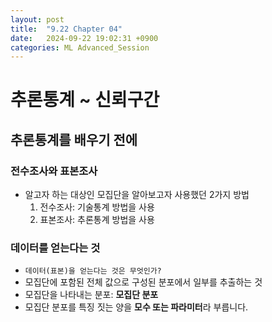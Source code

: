 ```yaml
---
layout: post
title:  "9.22 Chapter 04"
date:   2024-09-22 19:02:31 +0900
categories: ML Advanced_Session
---
```


# 추론통계 ~ 신뢰구간

## 추론통계를 배우기 전에

### 전수조사와 표본조사
* 알고자 하는 대상인 모집단을 알아보고자 사용했던 2가지 방법
    1. 전수조사: 기술통계 방법을 사용
    2. 표본조사: 추론통계 방법을 사용

### 데이터를 얻는다는 것
* `데이터(표본)을 얻는다는 것은 무엇인가?`
* 모집단에 포함된 전체 값으로 구성된 분포에서 일부를 추출하는 것
* 모집단을 나타내는 분포: **모집단 분포**
* 모집단 분포를 특징 짓는 양을 **모수 또는 파라미터**라 부릅니다.